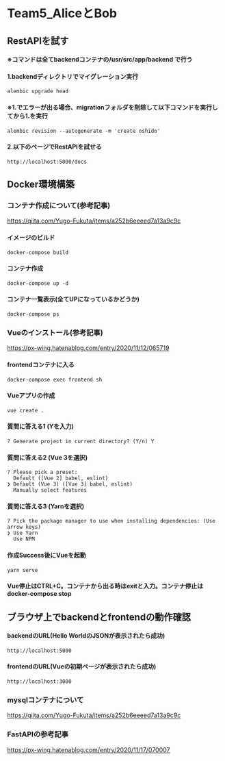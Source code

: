 # Team5_AliceとBob

## RestAPIを試す
#### ※コマンドは全てbackendコンテナの/usr/src/app/backend で行う
#### 1.backendディレクトリでマイグレーション実行
```
alembic upgrade head
```

#### ※1.でエラーが出る場合、migrationフォルダを削除して以下コマンドを実行してから1.を実行
```
alembic revision --autogenerate -m 'create oshido'
```

#### 2.以下のページでRestAPIを試せる
```
http://localhost:5000/docs
```


## Docker環境構築

### コンテナ作成について(参考記事)
<https://qiita.com/Yugo-Fukuta/items/a252b6eeeed7a13a9c9c>

#### イメージのビルド
```
docker-compose build
```

#### コンテナ作成
```
docker-compose up -d
```

#### コンテナ一覧表示(全てUPになっているかどうか)
```
docker-compose ps
```

### Vueのインストール(参考記事)
<https://px-wing.hatenablog.com/entry/2020/11/12/065719>

#### frontendコンテナに入る
```
docker-compose exec frontend sh
```

#### Vueアプリの作成
```
vue create .
```

#### 質問に答える1 (Yを入力)
```
? Generate project in current directory? (Y/n) Y
```

#### 質問に答える2 (Vue 3を選択)
```
? Please pick a preset: 
  Default ([Vue 2] babel, eslint) 
❯ Default (Vue 3) ([Vue 3] babel, eslint) 
  Manually select features 
```

#### 質問に答える3 (Yarnを選択)
```
? Pick the package manager to use when installing dependencies: (Use arrow keys)
❯ Use Yarn 
  Use NPM 
```
#### 作成Success後にVueを起動
```
yarn serve
```

#### Vue停止はCTRL+C。コンテナから出る時はexitと入力。コンテナ停止はdocker-compose stop


## ブラウザ上でbackendとfrontendの動作確認

#### backendのURL(Hello WorldのJSONが表示されたら成功)
```
http://localhost:5000
```

#### frontendのURL(Vueの初期ページが表示されたら成功)
```
http://localhost:3000
```

### mysqlコンテナについて
<https://qiita.com/Yugo-Fukuta/items/a252b6eeeed7a13a9c9c>

### FastAPIの参考記事
<https://px-wing.hatenablog.com/entry/2020/11/17/070007>